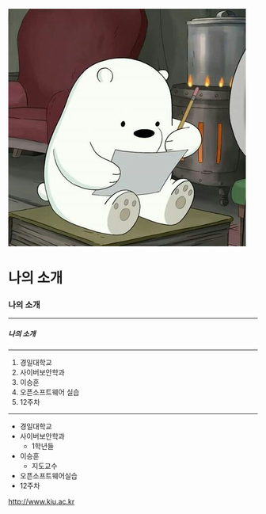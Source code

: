 ![귀여운곰](./images/C1X5uO8UQAEeB75.jpg)
# 나의 소개
### 나의 소개
***
##### 나의 소개
***
1. 경일대학교
2. 사이버보안학과
3. 이승훈
4. 오픈소프트웨어 실습
5. 12주차

***

- 경일대학교
- 사이버보안학과
  * 1학년들
- 이승훈
  - 지도교수
- 오픈소프트웨어실습
- 12주차

<http://www.kiu.ac.kr>
